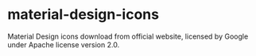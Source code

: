 # material-design-icons
Material Design icons download from official website, licensed by Google under Apache license version 2.0.
